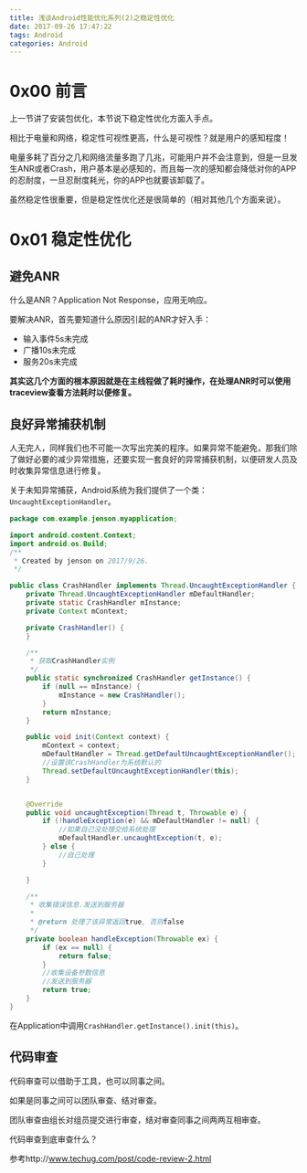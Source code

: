 ```yaml
---
title: 浅谈Android性能优化系列(2)之稳定性优化
date: 2017-09-26 17:47:22
tags: Android
categories: Android
---
```


# 0x00 前言

上一节讲了安装包优化，本节说下稳定性优化方面入手点。

相比于电量和网络，稳定性可视性更高，什么是可视性？就是用户的感知程度！

电量多耗了百分之几和网络流量多跑了几兆，可能用户并不会注意到，但是一旦发生ANR或者Crash，用户基本是必感知的，而且每一次的感知都会降低对你的APP的忍耐度，一旦忍耐度耗光，你的APP也就要该卸载了。

虽然稳定性很重要，但是稳定性优化还是很简单的（相对其他几个方面来说）。

# 0x01 稳定性优化

## 避免ANR

什么是ANR？Application Not Response，应用无响应。

要解决ANR，首先要知道什么原因引起的ANR才好入手：

- 输入事件5s未完成
- 广播10s未完成
- 服务20s未完成

**其实这几个方面的根本原因就是在主线程做了耗时操作，在处理ANR时可以使用traceview查看方法耗时以便修复。**

<!--more-->

## 良好异常捕获机制

人无完人，同样我们也不可能一次写出完美的程序。如果异常不能避免，那我们除了做好必要的减少异常措施，还要实现一套良好的异常捕获机制，以便研发人员及时收集异常信息进行修复。

关于未知异常捕获，Android系统为我们提供了一个类：`UncaughtExceptionHandler`。

```java
package com.example.jenson.myapplication;

import android.content.Context;
import android.os.Build;
/**
 * Created by jenson on 2017/9/26.
 */

public class CrashHandler implements Thread.UncaughtExceptionHandler {
    private Thread.UncaughtExceptionHandler mDefaultHandler;
    private static CrashHandler mInstance;
    private Context mContext;

    private CrashHandler() {
    }

    /**
     * 获取CrashHandler实例
     */
    public static synchronized CrashHandler getInstance() {
        if (null == mInstance) {
            mInstance = new CrashHandler();
        }
        return mInstance;
    }

    public void init(Context context) {
        mContext = context;
        mDefaultHandler = Thread.getDefaultUncaughtExceptionHandler();
        //设置该CrashHandler为系统默认的
        Thread.setDefaultUncaughtExceptionHandler(this);
    }


    @Override
    public void uncaughtException(Thread t, Throwable e) {
        if (!handleException(e) && mDefaultHandler != null) {
            //如果自己没处理交给系统处理
            mDefaultHandler.uncaughtException(t, e);
        } else {
            //自己处理
        }

    }

    /**
     * 收集错误信息.发送到服务器
     *
     * @return 处理了该异常返回true, 否则false
     */
    private boolean handleException(Throwable ex) {
        if (ex == null) {
            return false;
        }
        //收集设备参数信息
        //发送到服务器
        return true;
    }
}

```

在Application中调用`CrashHandler.getInstance().init(this)`。



## 代码审查

代码审查可以借助于工具，也可以同事之间。

如果是同事之间可以团队审查、结对审查。

团队审查由组长对组员提交进行审查，结对审查同事之间两两互相审查。

代码审查到底审查什么？

参考http://www.techug.com/post/code-review-2.html

